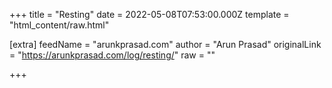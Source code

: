 
+++
title = "Resting"
date = 2022-05-08T07:53:00.000Z
template = "html_content/raw.html"

[extra]
feedName = "arunkprasad.com"
author = "Arun Prasad"
originalLink = "https://arunkprasad.com/log/resting/"
raw = ""

+++

